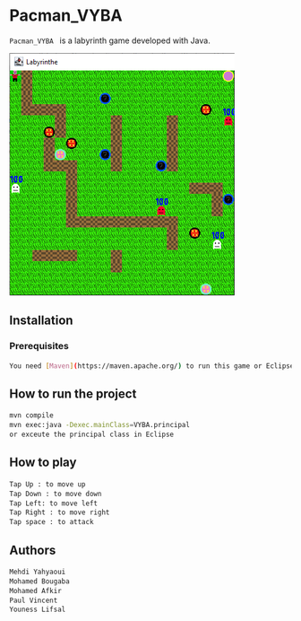# Pacman_VYBA

`Pacman_VYBA ` is a labyrinth game developed with Java.


![pacman](src//image//pacman.png)

## Installation
### Prerequisites
```bash
You need [Maven](https://maven.apache.org/) to run this game or Eclipse
```

## How to run the project
```bash
mvn compile
mvn exec:java -Dexec.mainClass=VYBA.principal
or exceute the principal class in Eclipse
```

## How to play
```bash
Tap Up : to move up
Tap Down : to move down
Tap Left: to move left
Tap Right : to move right
Tap space : to attack 
```


## Authors
```bash
Mehdi Yahyaoui
Mohamed Bougaba
Mohamed Afkir
Paul Vincent
Youness Lifsal
```


